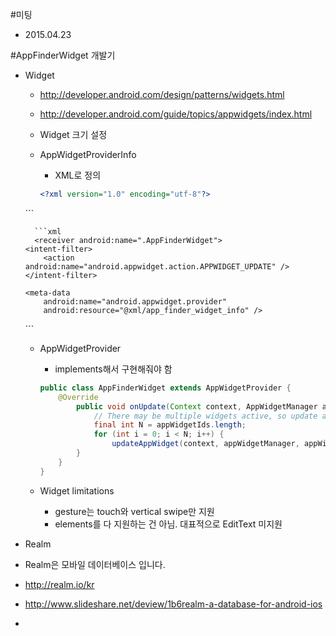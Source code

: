 #미팅
* 2015.04.23

#AppFinderWidget 개발기
* Widget
	* <http://developer.android.com/design/patterns/widgets.html>
	* <http://developer.android.com/guide/topics/appwidgets/index.html>
	* Widget 크기 설정
	* AppWidgetProviderInfo
		- XML로 정의
		
		```xml
		<?xml version="1.0" encoding="utf-8"?>
    <appwidget-provider xmlns:android="http://schemas.android.com/apk/res/android"
		    android:minWidth="@dimen/appwidget_min_width"
		    android:minHeight="@dimen/appwidget_min_height"
		    android:updatePeriodMillis="86400000"
		    android:previewImage="@drawable/widget"
		    android:initialLayout="@layout/app_finder_widget"
		    android:resizeMode="vertical"
		    android:widgetCategory="home_screen"
		    android:initialKeyguardLayout="@layout/app_finder_widget">
		</appwidget-provider>
		```
		
		```xml
		<receiver android:name=".AppFinderWidget">
      <intent-filter>
          <action android:name="android.appwidget.action.APPWIDGET_UPDATE" />
      </intent-filter>

      <meta-data
          android:name="android.appwidget.provider"
          android:resource="@xml/app_finder_widget_info" />
    </receiver>
		```
		
	* AppWidgetProvider
		- implements해서 구현해줘야 함
		
		```java
  		public class AppFinderWidget extends AppWidgetProvider {
			@Override
		    	public void onUpdate(Context context, AppWidgetManager appWidgetManager, int[] appWidgetIds) {
		        	// There may be multiple widgets active, so update all of them
		        	final int N = appWidgetIds.length;
		        	for (int i = 0; i < N; i++) {
		            	updateAppWidget(context, appWidgetManager, appWidgetIds[i]);
		        }
		    }
  		}
		```
		
	* Widget limitations
 		- gesture는 touch와 vertical swipe만 지원
 		- elements를 다 지원하는 건 아님. 대표적으로 EditText 미지원
 		
* Realm
 * Realm은 모바일 데이터베이스 입니다.
 * <http://realm.io/kr>
 * <http://www.slideshare.net/deview/1b6realm-a-database-for-android-ios>
 * 
